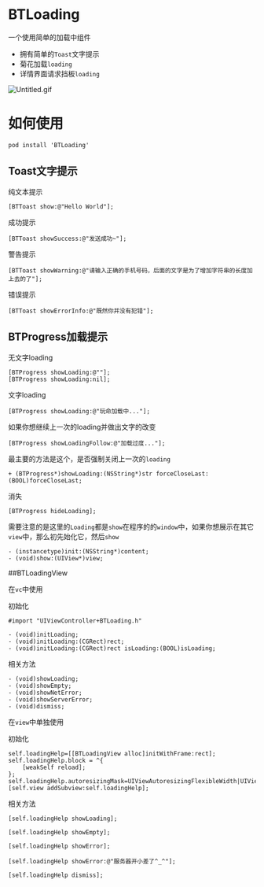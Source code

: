 # BTLoading

一个使用简单的加载中组件

* 拥有简单的```Toast```文字提示
*  菊花加载```loading```
*  详情界面请求挡板```loading```

![Untitled.gif](https://upload-images.jianshu.io/upload_images/1243802-5df740b9069b25f2.gif?imageMogr2/auto-orient/strip)


# 如何使用
```
pod install 'BTLoading'
```

## Toast文字提示

纯文本提示

```
[BTToast show:@"Hello World"];
```
成功提示

```
[BTToast showSuccess:@"发送成功~"];
```
警告提示

```
[BTToast showWarning:@"请输入正确的手机号码，后面的文字是为了增加字符串的长度加上去的了"];
```

错误提示

```
[BTToast showErrorInfo:@"既然你并没有犯错"];
```

## BTProgress加载提示


无文字loading

```
[BTProgress showLoading:@""];
[BTProgress showLoading:nil];
```




文字loading

```
[BTProgress showLoading:@"玩命加载中..."];
```

如果你想继续上一次的loading并做出文字的改变

```
[BTProgress showLoadingFollow:@"加载过度..."];
```

最主要的方法是这个，是否强制关闭上一次的```loading```

```
+ (BTProgress*)showLoading:(NSString*)str forceCloseLast:(BOOL)forceCloseLast;
```

消失

```
[BTProgress hideLoading];
```

需要注意的是这里的```Loading```都是```show```在程序的的```window```中，如果你想展示在其它```view```中，那么初先始化它，然后```show```

```
- (instancetype)init:(NSString*)content;
- (void)show:(UIView*)view;
```

##BTLoadingView

在```vc```中使用

初始化

```
#import "UIViewController+BTLoading.h"

- (void)initLoading;
- (void)initLoading:(CGRect)rect;
- (void)initLoading:(CGRect)rect isLoading:(BOOL)isLoading;
```

相关方法

```
- (void)showLoading;
- (void)showEmpty;
- (void)showNetError;
- (void)showServerError;
- (void)dismiss;
```

在```view```中单独使用

初始化

```
self.loadingHelp=[[BTLoadingView alloc]initWithFrame:rect];
self.loadingHelp.block = ^{
    [weakSelf reload];
};
self.loadingHelp.autoresizingMask=UIViewAutoresizingFlexibleWidth|UIViewAutoresizingFlexibleHeight;
[self.view addSubview:self.loadingHelp];
```

相关方法

```
[self.loadingHelp showLoading];

[self.loadingHelp showEmpty];

[self.loadingHelp showError];

[self.loadingHelp showError:@"服务器开小差了^_^"];

[self.loadingHelp dismiss];
```



